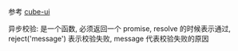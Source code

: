 参考 [cube-ui](https://didi.github.io/cube-ui/#/zh-CN/docs/validator)

异步校验: 是一个函数, 必须返回一个 promise, resolve 的时候表示通过, reject('message') 表示校验失败, message 代表校验失败的原因
